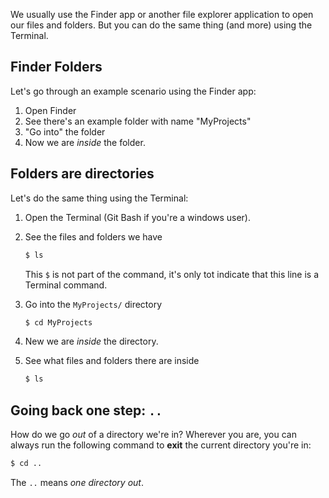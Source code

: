 We usually use the Finder app or another file explorer application to open our files and folders. But you can do the same thing (and more) using the Terminal.

## Finder Folders

Let's go through an example scenario using the Finder app:

1. Open Finder
2. See there's an example folder with name "MyProjects"
3. "Go into" the folder
4. Now we are _inside_ the folder.

## Folders are directories

Let's do the same thing using the Terminal:

1. Open the Terminal (Git Bash if you're a windows user).

2. See the files and folders we have

   ```bash
   $ ls
   ```

   This `$` is not part of the command, it's only tot indicate that this line is a Terminal command.

3. Go into the `MyProjects/` directory

   ```bash
   $ cd MyProjects
   ```

4. New we are _inside_ the directory.

5. See what files and folders there are inside

   ```bash
   $ ls
   ```

## Going back one step: `..`

How do we go _out_ of a directory we're in? Wherever you are, you can always run the following command to **exit** the current directory you're in:

```bash
$ cd ..
```

The `..` means _one directory out_.
